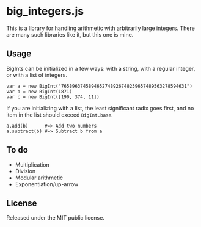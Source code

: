 # big\_integers.js

This is a library for handling arithmetic with arbitrarily large integers.
There are many such libraries like it, but this one is mine.

## Usage

BigInts can be initialized in a few ways: with a string, with a regular
integer, or with a list of integers.

    var a = new BigInt("7658963745894652748926748239657489563278594631")
    var b = new BigInt(1871)
    var c = new BigInt([190, 374, 11])

If you are initializing with a list, the least significant radix goes first,
and no item in the list should exceed `BigInt.base`.

    a.add(b)      #=> Add two numbers
    a.subtract(b) #=> Subtract b from a

## To do

  * Multiplication
  * Division
  * Modular arithmetic
  * Exponentiation/up-arrow

## License

Released under the MIT public license.
